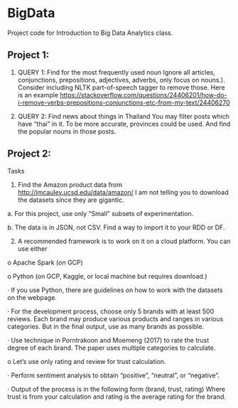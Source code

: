 # BigData
Project code for Introduction to Big Data Analytics class. <br>
## Project 1: <br>
1. QUERY 1: Find for the most frequently used noun Ignore all articles, conjunctions, prepositions, adjectives, adverbs, only focus on nouns.). Consider including NLTK part-of-speech tagger to remove those. Here is an example https://stackoverflow.com/questions/24406201/how-do-i-remove-verbs-prepositions-conjunctions-etc-from-my-text/24406270

2. QUERY 2: Find news about things in Thailand You may filter posts which have “thai” in it. To be more accurate, provinces could be used. And find the popular nouns in those posts.
</a><br>
## Project 2: <br>
Tasks

1. Find the Amazon product data from http://jmcauley.ucsd.edu/data/amazon/ I am not telling you to download the datasets since they are gigantic.

a. For this project, use only “Small” subsets of experimentation.

b. The data is in JSON, not CSV. Find a way to import it to your RDD or DF.

2. A recommended framework is to work on it on a cloud platform. You can use either

o Apache Spark (on GCP)

o Python (on GCP, Kaggle, or local machine but requires download.)

· If you use Python, there are guidelines on how to work with the datasets on the webpage.

· For the development process, choose only 5 brands with at least 500 reviews. Each brand may produce various products and ranges in various categories. But in the final output, use as many brands as possible.

· Use technique in Porntrakoon and Moemeng (2017) to rate the trust degree of each brand. The paper uses multiple categories to calculate.

o Let’s use only rating and review for trust calculation.

· Perform sentiment analysis to obtain “positive”, “neutral”, or “negative”.

· Output of the process is in the following form (brand, trust, rating) Where trust is from your calculation and rating is the average rating for the brand.
